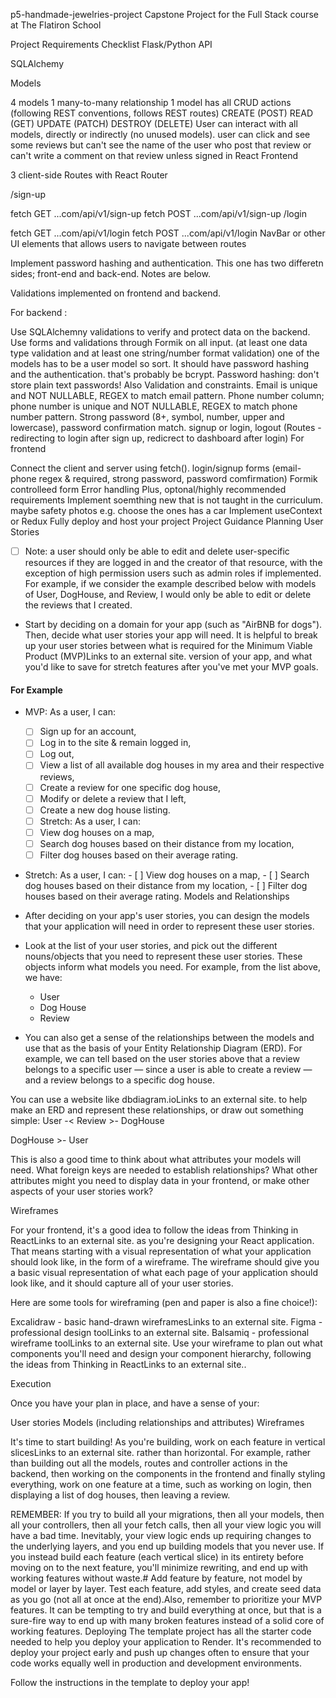 p5-handmade-jewelries-project
Capstone Project for the Full Stack course at The Flatiron School

Project Requirements Checklist
Flask/Python API

SQLAlchemy

Models

4 models
1 many-to-many relationship
1 model has all CRUD actions (following REST conventions, follows REST routes)
CREATE (POST)
READ (GET)
UPDATE (PATCH)
DESTROY (DELETE)
User can interact with all models, directly or indirectly (no unused models).
user can click and see some reviews but can't see the name of the user who post that review or can't write a comment on that review unless signed in
React Frontend

3 client-side Routes with React Router

/sign-up

fetch GET ...com/api/v1/sign-up
fetch POST ...com/api/v1/sign-up
/login

fetch GET ...com/api/v1/login
fetch POST ...com/api/v1/login
NavBar or other UI elements that allows users to navigate between routes

Implement password hashing and authentication. This one has two differetn sides; front-end and back-end. Notes are below.

Validations implemented on frontend and backend.

For backend :

Use SQLAlchemny validations to verify and protect data on the backend.
Use forms and validations through Formik on all input. (at least one data type validation and at least one string/number format validation)
one of the models has to be a user model so sort. It should have password hashing and the authentication. that's probably be bcrypt. Password hashing: don't store plain text passwords!
Also Validation and constraints. Email is unique and NOT NULLABLE, REGEX to match email pattern. Phone number column; phone number is unique and NOT NULLABLE, REGEX to match phone number pattern. Strong password (8+, symbol, number, upper and lowercase), password confirmation match.
signup or login, logout (Routes - redirecting to login after sign up, redicrect to dashboard after login)
For frontend

Connect the client and server using fetch().
login/signup forms (email-phone regex & required, strong password, password comfirmation)
Formik controlleed form
Error handling
Plus, optonal/highly recommended requirements
Implement soemthing new that is not taught in the curriculum. maybe safety photos e.g. choose the ones has a car
Implement useContext or Redux
Fully deploy and host your project
Project Guidance
Planning
User Stories

- [ ] Note: a user should only be able to edit and delete user-specific resources if they are logged in and the creator of that resource, with the exception of high permission users such as admin roles if implemented. For example, if we consider the example described below with models of User, DogHouse, and Review, I would only be able to edit or delete the reviews that I created.

- Start by deciding on a domain for your app (such as "AirBNB for dogs"). Then, decide what user stories your app will need. It is helpful to break up your user stories between what is required for the Minimum Viable Product (MVP)Links to an external site. version of your app, and what you'd like to save for stretch features after you've met your MVP goals.

#### For Example

- MVP: As a user, I can:
  - [ ] Sign up for an account,
  - [ ] Log in to the site & remain logged in,
  - [ ] Log out,
  - [ ] View a list of all available dog houses in my area and their respective reviews,
  - [ ] Create a review for one specific dog house,
  - [ ] Modify or delete a review that I left,
  - [ ] Create a new dog house listing.
  - [ ] Stretch: As a user, I can:
  - [ ] View dog houses on a map,
  - [ ] Search dog houses based on their distance from my location,
  - [ ] Filter dog houses based on their average rating.
- Stretch: As a user, I can: - [ ] View dog houses on a map, - [ ] Search dog houses based on their distance from my location, - [ ] Filter dog houses based on their average rating.
  Models and Relationships
- After deciding on your app's user stories, you can design the models that your application will need in order to represent these user stories.

- Look at the list of your user stories, and pick out the different nouns/objects that you need to represent these user stories. These objects inform what models you need. For example, from the list above, we have:

  - User
  - Dog House
  - Review

- You can also get a sense of the relationships between the models and use that as the basis of your Entity Relationship Diagram (ERD). For example, we can tell based on the user stories above that a review belongs to a specific user — since a user is able to create a review — and a review belongs to a specific dog house.

You can use a website like dbdiagram.ioLinks to an external site. to help make an ERD and represent these relationships, or draw out something simple:
User -< Review >- DogHouse

DogHouse >- User

This is also a good time to think about what attributes your models will need. What foreign keys are needed to establish relationships? What other attributes might you need to display data in your frontend, or make other aspects of your user stories work?

Wireframes

For your frontend, it's a good idea to follow the ideas from Thinking in ReactLinks to an external site. as you're designing your React application. That means starting with a visual representation of what your application should look like, in the form of a wireframe. The wireframe should give you a basic visual representation of what each page of your application should look like, and it should capture all of your user stories.

Here are some tools for wireframing (pen and paper is also a fine choice!):

Excalidraw - basic hand-drawn wireframesLinks to an external site. Figma - professional design toolLinks to an external site. Balsamiq - professional wireframe toolLinks to an external site. Use your wireframe to plan out what components you'll need and design your component hierarchy, following the ideas from Thinking in ReactLinks to an external site..

Execution

Once you have your plan in place, and have a sense of your:

User stories Models (including relationships and attributes) Wireframes

It's time to start building! As you're building, work on each feature in vertical slicesLinks to an external site. rather than horizontal. For example, rather than building out all the models, routes and controller actions in the backend, then working on the components in the frontend and finally styling everything, work on one feature at a time, such as working on login, then displaying a list of dog houses, then leaving a review.

REMEMBER: If you try to build all your migrations, then all your models, then all your controllers, then all your fetch calls, then all your view logic you will have a bad time. Inevitably, your view logic ends up requiring changes to the underlying layers, and you end up building models that you never use. If you instead build each feature (each vertical slice) in its entirety before moving on to the next feature, you'll minimize rewriting, and end up with working features without waste.#
Add feature by feature, not model by model or layer by layer. Test each feature, add styles, and create seed data as you go (not all at once at the end).Also, remember to prioritize your MVP features. It can be tempting to try and build everything at once, but that is a sure-fire way to end up with many broken features instead of a solid core of working features.
Deploying The template project has all the starter code needed to help you deploy your application to Render. It's recommended to deploy your project early and push up changes often to ensure that your code works equally well in production and development environments.

Follow the instructions in the template to deploy your app!

